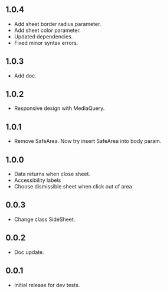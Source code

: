 ## 1.0.4

* Add sheet border radius parameter.
* Add sheet color parameter.
* Updated dependencies.
* Fixed minor syntax errors.

## 1.0.3
* Add doc.

## 1.0.2
* Responsive design with MediaQuery.

## 1.0.1
* Remove SafeArea. Now try insert SafeArea into body param.

## 1.0.0

* Data returns when close sheet.
* Accessibility labels
* Choose dismissible sheet when click out of area

## 0.0.3

* Change class SideSheet.

## 0.0.2

* Doc update.

## 0.0.1

* Initial release for dev tests.

